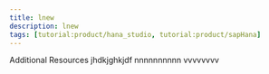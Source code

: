 ```yaml
---
title: lnew
description: lnew
tags: [tutorial:product/hana_studio, tutorial:product/sapHana]
---
```

Additional Resources
jhdkjghkjdf
nnnnnnnnnn
vvvvvvvv
